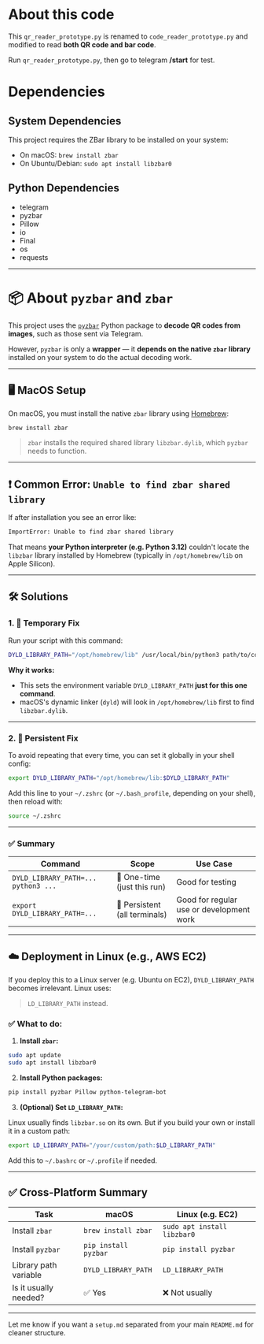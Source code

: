 # About this code

This `qr_reader_prototype.py` is renamed to `code_reader_prototype.py` and modified to read **both QR code and bar code**.

Run `qr_reader_prototype.py`, then go to telegram **/start** for test.

# Dependencies

## System Dependencies

This project requires the ZBar library to be installed on your system:

- On macOS: `brew install zbar`
- On Ubuntu/Debian: `sudo apt install libzbar0`

## Python Dependencies 
- telegram
- pyzbar
- Pillow
- io
- Final
- os
- requests


---

# 📦 About `pyzbar` and `zbar`

This project uses the [`pyzbar`](https://github.com/NaturalHistoryMuseum/pyzbar) Python package to **decode QR codes from images**, such as those sent via Telegram.

However, `pyzbar` is only a **wrapper** — it **depends on the native `zbar` library** installed on your system to do the actual decoding work.

---

## 🖥️ MacOS Setup

On macOS, you must install the native `zbar` library using [Homebrew](https://brew.sh):

```bash
brew install zbar
```

> `zbar` installs the required shared library `libzbar.dylib`, which `pyzbar` needs to function.

---

## ❗ Common Error: `Unable to find zbar shared library`

If after installation you see an error like:

```bash
ImportError: Unable to find zbar shared library
```

That means **your Python interpreter (e.g. Python 3.12)** couldn't locate the `libzbar` library installed by Homebrew (typically in `/opt/homebrew/lib` on Apple Silicon).

---

## 🛠️ Solutions

### 1. 🧪 Temporary Fix

Run your script with this command:

```bash
DYLD_LIBRARY_PATH="/opt/homebrew/lib" /usr/local/bin/python3 path/to/code_reader_prototype.py
```

**Why it works:**

* This sets the environment variable `DYLD_LIBRARY_PATH` **just for this one command**.
* macOS's dynamic linker (`dyld`) will look in `/opt/homebrew/lib` first to find `libzbar.dylib`.

---

### 2. 🔁 Persistent Fix

To avoid repeating that every time, you can set it globally in your shell config:

```bash
export DYLD_LIBRARY_PATH="/opt/homebrew/lib:$DYLD_LIBRARY_PATH"
```

Add this line to your `~/.zshrc` (or `~/.bash_profile`, depending on your shell), then reload with:

```bash
source ~/.zshrc
```

---

### ✅ Summary

| Command                             | Scope                         | Use Case                                 |
| ----------------------------------- | ----------------------------- | ---------------------------------------- |
| `DYLD_LIBRARY_PATH=... python3 ...` | 🔄 One-time (just this run)   | Good for testing                         |
| `export DYLD_LIBRARY_PATH=...`      | 🔁 Persistent (all terminals) | Good for regular use or development work |

---

## ☁️ Deployment in Linux (e.g., AWS EC2)

If you deploy this to a Linux server (e.g. Ubuntu on EC2), `DYLD_LIBRARY_PATH` becomes irrelevant. Linux uses:

> `LD_LIBRARY_PATH` instead.

### ✅ What to do:

1. **Install `zbar`:**

```bash
sudo apt update
sudo apt install libzbar0
```

2. **Install Python packages:**

```bash
pip install pyzbar Pillow python-telegram-bot
```

3. **(Optional) Set `LD_LIBRARY_PATH`:**

Linux usually finds `libzbar.so` on its own. But if you build your own or install it in a custom path:

```bash
export LD_LIBRARY_PATH="/your/custom/path:$LD_LIBRARY_PATH"
```

Add this to `~/.bashrc` or `~/.profile` if needed.

---

## ✅ Cross-Platform Summary

| Task                  | macOS                | Linux (e.g. EC2)            |
| --------------------- | -------------------- | --------------------------- |
| Install `zbar`        | `brew install zbar`  | `sudo apt install libzbar0` |
| Install `pyzbar`      | `pip install pyzbar` | `pip install pyzbar`        |
| Library path variable | `DYLD_LIBRARY_PATH`  | `LD_LIBRARY_PATH`           |
| Is it usually needed? | ✅ Yes                | ❌ Not usually               |

---

Let me know if you want a `setup.md` separated from your main `README.md` for cleaner structure.

